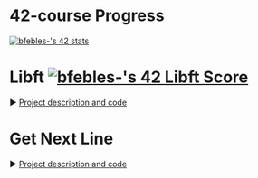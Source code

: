 # 42-course Progress

<a href="https://github.com/JaeSeoKim/badge42"><img src="https://badge42.vercel.app/api/v2/clhxd04z4003008ky3vc94s3d/stats?cursusId=21&coalitionId=66" alt="bfebles-'s 42 stats" /></a>

# Libft <a href="https://github.com/JaeSeoKim/badge42"><img src="https://badge42.vercel.app/api/v2/clhxd04z4003008ky3vc94s3d/project/3020441" alt="bfebles-'s 42 Libft Score" /></a>
► [Project description and code](https://github.com/Barbafebles/42-course/tree/main/libft)

# Get Next Line
► [Project description and code](https://github.com/Barbafebles/42-course/tree/main/get_next_line)
